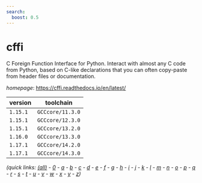 ```yaml
---
search:
  boost: 0.5
---
```

# cffi

C Foreign Function Interface for Python. Interact with almost any C code from Python, based on C-like declarations that you can often copy-paste from header files or documentation.

*homepage*: <https://cffi.readthedocs.io/en/latest/>

version | toolchain
--------|----------
``1.15.1`` | ``GCCcore/11.3.0``
``1.15.1`` | ``GCCcore/12.3.0``
``1.15.1`` | ``GCCcore/13.2.0``
``1.16.0`` | ``GCCcore/13.3.0``
``1.17.1`` | ``GCCcore/14.2.0``
``1.17.1`` | ``GCCcore/14.3.0``


*(quick links: [(all)](../index.md) - [0](../0/index.md) - [a](../a/index.md) - [b](../b/index.md) - [c](../c/index.md) - [d](../d/index.md) - [e](../e/index.md) - [f](../f/index.md) - [g](../g/index.md) - [h](../h/index.md) - [i](../i/index.md) - [j](../j/index.md) - [k](../k/index.md) - [l](../l/index.md) - [m](../m/index.md) - [n](../n/index.md) - [o](../o/index.md) - [p](../p/index.md) - [q](../q/index.md) - [r](../r/index.md) - [s](../s/index.md) - [t](../t/index.md) - [u](../u/index.md) - [v](../v/index.md) - [w](../w/index.md) - [x](../x/index.md) - [y](../y/index.md) - [z](../z/index.md))*

